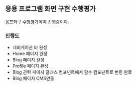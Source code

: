 ## 응용 프로그램 화면 구현 수행평가
응프화구 수행평가이며 진행중이다.

### 진행도
* 네비게이션 바 완성
* Home 페이지 완성
* Blog 페이지 완성
* Profile 페이지 완성
* Blog 관련 페이지 클래스 컴포넌트에서 함수 컴포넌트로 변환 완료
* Blog 페이지 CMS연동

